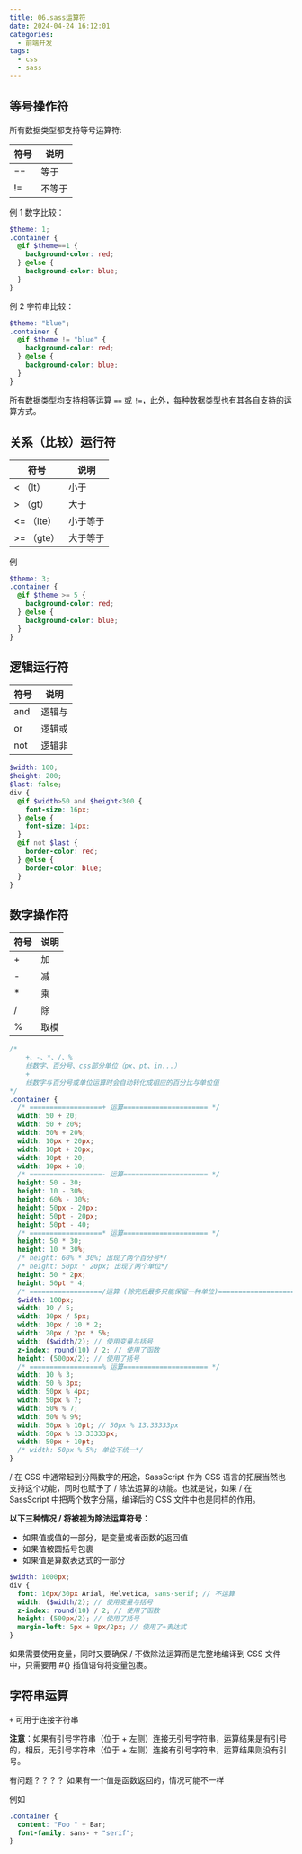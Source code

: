 ```yaml
---
title: 06.sass运算符
date: 2024-04-24 16:12:01
categories:
  - 前端开发
tags:
  - css
  - sass
---
```


## 等号操作符

所有数据类型都支持等号运算符:

| 符号 | 说明   |
| ---- | ------ |
| ==   | 等于   |
| !=   | 不等于 |

例 1 数字比较：

```scss
$theme: 1;
.container {
  @if $theme==1 {
    background-color: red;
  } @else {
    background-color: blue;
  }
}
```

例 2 字符串比较：

```scss
$theme: "blue";
.container {
  @if $theme != "blue" {
    background-color: red;
  } @else {
    background-color: blue;
  }
}
```

所有数据类型均支持相等运算 `==` 或 `!=`，此外，每种数据类型也有其各自支持的运算方式。

## 关系（比较）运行符

| 符号       | 说明     |
| ---------- | -------- |
| < （lt）   | 小于     |
| > （gt）   | 大于     |
| <= （lte） | 小于等于 |
| >= （gte） | 大于等于 |

例

```scss
$theme: 3;
.container {
  @if $theme >= 5 {
    background-color: red;
  } @else {
    background-color: blue;
  }
}
```

## 逻辑运行符

| 符号 | 说明   |
| ---- | ------ |
| and  | 逻辑与 |
| or   | 逻辑或 |
| not  | 逻辑非 |

```scss
$width: 100;
$height: 200;
$last: false;
div {
  @if $width>50 and $height<300 {
    font-size: 16px;
  } @else {
    font-size: 14px;
  }
  @if not $last {
    border-color: red;
  } @else {
    border-color: blue;
  }
}
```

## 数字操作符

| 符号 | 说明 |
| ---- | ---- |
| +    | 加   |
| -    | 减   |
| \*   | 乘   |
| /    | 除   |
| %    | 取模 |

```scss
/* 
    +、-、*、/、%
    线数字、百分号、css部分单位（px、pt、in...）
    +
    线数字与百分号或单位运算时会自动转化成相应的百分比与单位值
*/
.container {
  /* ==================+ 运算===================== */
  width: 50 + 20;
  width: 50 + 20%;
  width: 50% + 20%;
  width: 10px + 20px;
  width: 10pt + 20px;
  width: 10pt + 20;
  width: 10px + 10;
  /* ==================- 运算===================== */
  height: 50 - 30;
  height: 10 - 30%;
  height: 60% - 30%;
  height: 50px - 20px;
  height: 50pt - 20px;
  height: 50pt - 40;
  /* ==================* 运算===================== */
  height: 50 * 30;
  height: 10 * 30%;
  /* height: 60% * 30%; 出现了两个百分号*/
  /* height: 50px * 20px; 出现了两个单位*/
  height: 50 * 2px;
  height: 50pt * 4;
  /* ==================/运算 (除完后最多只能保留一种单位)===================== */
  $width: 100px;
  width: 10 / 5;
  width: 10px / 5px;
  width: 10px / 10 * 2;
  width: 20px / 2px * 5%;
  width: ($width/2); // 使用变量与括号
  z-index: round(10) / 2; // 使用了函数
  height: (500px/2); // 使用了括号
  /* ==================% 运算===================== */
  width: 10 % 3;
  width: 50 % 3px;
  width: 50px % 4px;
  width: 50px % 7;
  width: 50% % 7;
  width: 50% % 9%;
  width: 50px % 10pt; // 50px % 13.33333px
  width: 50px % 13.33333px;
  width: 50px + 10pt;
  /* width: 50px % 5%; 单位不统一*/
}
```

/ 在 CSS 中通常起到分隔数字的用途，SassScript 作为 CSS 语言的拓展当然也支持这个功能，同时也赋予了 / 除法运算的功能。也就是说，如果 / 在 SassScript 中把两个数字分隔，编译后的 CSS 文件中也是同样的作用。

**以下三种情况 / 将被视为除法运算符号：**

- 如果值或值的一部分，是变量或者函数的返回值
- 如果值被圆括号包裹
- 如果值是算数表达式的一部分

```scss
$width: 1000px;
div {
  font: 16px/30px Arial, Helvetica, sans-serif; // 不运算
  width: ($width/2); // 使用变量与括号
  z-index: round(10) / 2; // 使用了函数
  height: (500px/2); // 使用了括号
  margin-left: 5px + 8px/2px; // 使用了+表达式
}
```

如果需要使用变量，同时又要确保 / 不做除法运算而是完整地编译到 CSS 文件中，只需要用 #{} 插值语句将变量包裹。

## 字符串运算

`+` 可用于连接字符串

**注意**：如果有引号字符串（位于 + 左侧）连接无引号字符串，运算结果是有引号的，相反，无引号字符串（位于 + 左侧）连接有引号字符串，运算结果则没有引号。

有问题？？？？ 如果有一个值是函数返回的，情况可能不一样

例如

```scss
.container {
  content: "Foo " + Bar;
  font-family: sans- + "serif";
}
```
